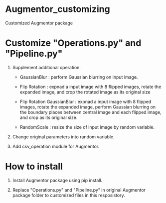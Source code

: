 # Augmentor_customizing
Customized Augmentor package

# Customize "Operations.py" and "Pipeline.py"
1. Supplement additional operation.
   - GaussianBlur : perform Gaussian blurring on input image.
   
   - Flip Rotation : expnad a input image with 8 flipped images, rotate the expanded image, and crop the rotated image as its original size
   
   - Flip Rotation GaussianBlur : expnad a input image with 8 flipped images, rotate the expanded image, perform Gaussian blurring on the boundary places between central image and each flipped image, and crop as its original size.
   
   - RandomScale : resize the size of input image by random variable.
   
2. Change original parameters into random variable.

3. Add csv_operation module for Augmentor.

# How to install

1. Install Augmentor package using pip install. 

2.  Replace "Operations.py" and "Pipeline.py" in original Augmentor package folder to customized files in this resposistory.

